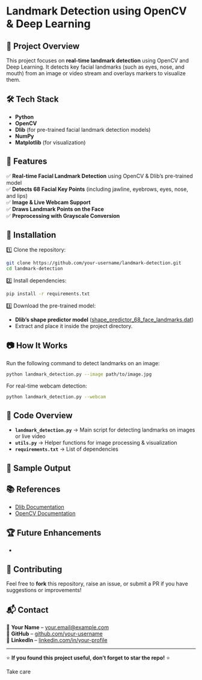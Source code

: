 # Landmark Detection using OpenCV & Deep Learning

## 📌 Project Overview

This project focuses on **real-time landmark detection** using OpenCV and Deep Learning. It detects key facial landmarks (such as eyes, nose, and mouth) from an image or video stream and overlays markers to visualize them.

## 🛠️ Tech Stack

- **Python**
- **OpenCV**
- **Dlib** (for pre-trained facial landmark detection models)
- **NumPy**
- **Matplotlib** (for visualization)

## 🎯 Features

✅ **Real-time Facial Landmark Detection** using OpenCV & Dlib’s pre-trained model\
✅ **Detects 68 Facial Key Points** (including jawline, eyebrows, eyes, nose, and lips)\
✅ **Image & Live Webcam Support**\
✅ **Draws Landmark Points on the Face**\
✅ **Preprocessing with Grayscale Conversion**

## 🚀 Installation

1️⃣ Clone the repository:

```bash
git clone https://github.com/your-username/landmark-detection.git
cd landmark-detection
```

2️⃣ Install dependencies:

```bash
pip install -r requirements.txt
```

3️⃣ Download the pre-trained model:

- **Dlib’s shape predictor model** ([shape\_predictor\_68\_face\_landmarks.dat](http://dlib.net/files/shape_predictor_68_face_landmarks.dat.bz2))
- Extract and place it inside the project directory.

## 📷 How It Works

Run the following command to detect landmarks on an image:

```bash
python landmark_detection.py --image path/to/image.jpg
```

For real-time webcam detection:

```bash
python landmark_detection.py --webcam
```

## 📝 Code Overview

- **`landmark_detection.py`** → Main script for detecting landmarks on images or live video
- **`utils.py`** → Helper functions for image processing & visualization
- **`requirements.txt`** → List of dependencies

## 📌 Sample Output



## 📚 References

- [Dlib Documentation](http://dlib.net/)
- [OpenCV Documentation](https://docs.opencv.org/)

## 🏆 Future Enhancements

-

## 🤝 Contributing

Feel free to **fork** this repository, raise an issue, or submit a PR if you have suggestions or improvements!

## 📬 Contact

📧 **Your Name** – [your.email@example.com](mailto\:your.email@example.com)\
🔗 **GitHub** – [github.com/your-username](https://github.com/your-username)\
💼 **LinkedIn** – [linkedin.com/in/your-profile](https://linkedin.com/in/your-profile)

---

⭐ **If you found this project useful, don’t forget to star the repo!** ⭐

Take care 
